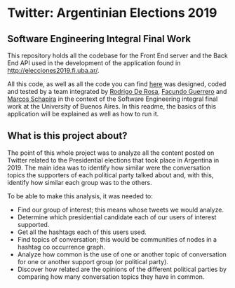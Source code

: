 # Twitter: Argentinian Elections 2019
## Software Engineering Integral Final Work

This repository holds all the codebase for the Front End server and the Back End API used in the development of the 
application found in http://elecciones2019.fi.uba.ar/. 

All this code, as well as all the code you can find [here](https://github.com/RodrigoDeRosa/eleccionesFrontEnd) was 
designed, coded and tested by a team integrated by [Rodrigo De Rosa](https://github.com/RodrigoDeRosa), 
[Facundo Guerrero](https://github.com/facuguerrero) and [Marcos Schapira](https://github.com/marcossch) in the context 
of the Software Engineering integral final work at the University of Buenos Aires. In this readme, the basics of this 
application will be explained as well as how to run it.

## What is this project about?

The point of this whole project was to analyze all the content posted on Twitter related to the Presidential elections
that took place in Argentina in 2019. The main idea was to identify how similar were the conversation topics the
supporters of each political party talked about and, with this, identify how similar each group was to the others.

To be able to make this analysis, it was needed to:

* Find our group of interest; this means whose tweets we would analyze.
* Determine which presidential candidate each of our users of interest supported.
* Get all the hashtags each of this users used.
* Find topics of conversation; this would be communities of nodes in a hashtag co occurrence graph.
* Analyze how common is the use of one or another topic of conversation for one or another support group (or political
party).
* Discover how related are the opinions of the different political parties by comparing how many conversation topics
they have in common.